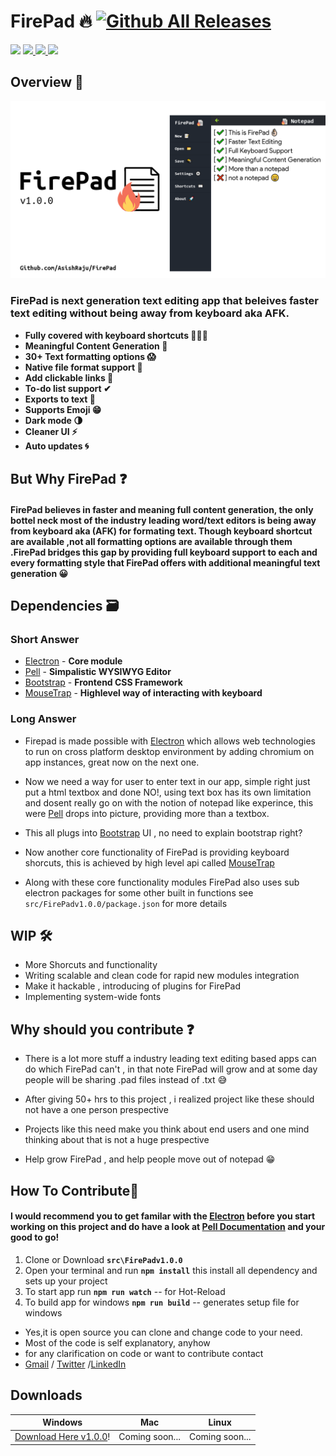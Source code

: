 # FirePad 🔥 [![Github All Releases](https://img.shields.io/github/downloads/AsishRaju/FirePad/total?style=for-the-badge)]()


<img src="https://img.shields.io/badge/Made%20with-Electron-blue?style=for-the-badge"> <a href="https://asishraju.github.io/FirePad/"><img src="https://img.shields.io/badge/View-Website-green?style=for-the-badge"> </a> <a href="https://git.io/Jf0FZ"><img src="https://img.shields.io/badge/Download Form-Github-lightgrey?style=for-the-badge"> </a> <a href="https://sourceforge.net/projects/firepad/files/latest/download"><img src="https://img.shields.io/badge/Download Form-SourceForge-orange?style=for-the-badge"> </a>
## Overview 👀
![](images/thumbnail.png)
### FirePad is next generation text editing app that beleives faster text editing without being away from keyboard aka AFK.

- **Fully covered with keyboard shortcuts 👨🏻‍💻**
- **Meaningful Content Generation 📝**
- **30+ Text formatting options 😱**
- **Native file format support 📂**
- **Add clickable links 🔗**
- **To-do list support ✔**
- **Exports to text 📄**
- **Supports Emoji 😁**
- **Dark mode 🌗**
- **Cleaner UI ⚡**
- **Auto updates 🌀**

## But Why FirePad ❓

#### FirePad believes in faster and meaning full content generation, the only bottel neck most of the industry leading word/text editors is being away from keyboard aka (AFK) for formating text. Though keyboard shortcut are available ,not all formatting options are available through them .FirePad bridges this gap by providing full keyboard support to each and every formatting style that FirePad offers with additional meaningful text generation 😀

## Dependencies 🗃

### Short Answer
- [Electron] - **Core module**
- [Pell] - **Simpalistic WYSIWYG Editor**
- [Bootstrap] - **Frontend CSS Framework**
- [MouseTrap] - **Highlevel way of interacting with keyboard**

### Long Answer

- Firepad is made possible with [Electron] which allows web technologies to run on cross platform desktop environment by adding chromium on app instances, great now on the next one.

- Now we need a way for user to enter text in our app, simple right just put a html textbox and done NO!, using text box has its own limitation and dosent really go on with the notion of notepad like experince, this were [Pell] drops into picture, providing more than a textbox.

- This all plugs into [Bootstrap] UI , no need to explain bootstrap right?

- Now another core functionality of FirePad is providing keyboard shorcuts, this is achieved by high level api called [MouseTrap]

- Along with these core functionality modules FirePad also uses sub electron packages for some other built in functions
see `src/FirePadv1.0.0/package.json` for more details

## WIP 🛠
- More Shorcuts and functionality
- Writing scalable and clean code for rapid new modules integration
- Make it hackable , introducing of plugins for FirePad
- Implementing system-wide fonts



## Why should you contribute ❓
- There is a lot more stuff a industry leading text editing based apps can do which FirePad can't , in that note FirePad will grow and at some day people will be sharing .pad files instead of .txt 😅

- After giving 50+ hrs to this project , i realized project  like these should not have a one person prespective

- Projects like this need make you think about end users and one mind thinking about that is not a huge prespective

- Help grow FirePad , and help people move out of notepad 😁

## How To Contribute🤝 
#### I would recommend you to get familar with the [Electron] before you start working on this project and do have a look at [Pell Documentation] and your good to go!


1. Clone or Download **`src\FirePadv1.0.0`**
2. Open your terminal and run **`npm install`** this install all dependency and sets up your project
3. To start app run **`npm run watch`** -- for Hot-Reload
4. To build app for windows **`npm run build`** -- generates setup file for windows

- Yes,it is open source you can clone and change code to your need.
- Most of the code is self explanatory, anyhow
- for any clarification on code or want to contribute contact 
- [Gmail] / [Twitter] /[LinkedIn]

#### 

## Downloads
| Windows | Mac | Linux |
|----------------------|----------------|----------------|
| [Download Here v1.0.0]! | Coming soon... | Coming soon... |


[Electron]:<https://www.electronjs.org/> 
[Bootstrap]:<https://getbootstrap.com/>
[MouseTrap]:<https://craig.is/killing/mice>
[Pell]:<https://github.com/jaredreich/pell>
[Pell Documentation]:<https://github.com/jaredreich/pell#html>
[Download Here v1.0.0]:<https://git.io/Jf0FZ>
[Gmail]: <mailto:vashish888@gmail.com>
[LinkedIn]: <https://www.linkedin.com/in/asish-raju-7a0b90192>
[Twitter]: <https://twitter.com/vashish888>
